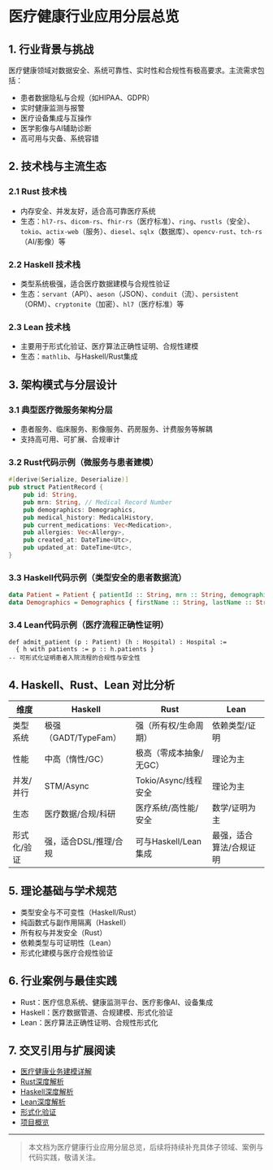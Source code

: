 # 医疗健康行业应用分层总览

## 1. 行业背景与挑战

医疗健康领域对数据安全、系统可靠性、实时性和合规性有极高要求。主流需求包括：

- 患者数据隐私与合规（如HIPAA、GDPR）
- 实时健康监测与报警
- 医疗设备集成与互操作
- 医学影像与AI辅助诊断
- 高可用与灾备、系统容错

## 2. 技术栈与主流生态

### 2.1 Rust 技术栈

- 内存安全、并发友好，适合高可靠医疗系统
- 生态：`hl7-rs`、`dicom-rs`、`fhir-rs`（医疗标准）、`ring`、`rustls`（安全）、`tokio`、`actix-web`（服务）、`diesel`、`sqlx`（数据库）、`opencv-rust`、`tch-rs`（AI/影像）等

### 2.2 Haskell 技术栈

- 类型系统极强，适合医疗数据建模与合规性验证
- 生态：`servant`（API）、`aeson`（JSON）、`conduit`（流）、`persistent`（ORM）、`cryptonite`（加密）、`hl7`（医疗标准）等

### 2.3 Lean 技术栈

- 主要用于形式化验证、医疗算法正确性证明、合规性建模
- 生态：`mathlib`、与Haskell/Rust集成

## 3. 架构模式与分层设计

### 3.1 典型医疗微服务架构分层

- 患者服务、临床服务、影像服务、药房服务、计费服务等解耦
- 支持高可用、可扩展、合规审计

### 3.2 Rust代码示例（微服务与患者建模）

```rust
#[derive(Serialize, Deserialize)]
pub struct PatientRecord {
    pub id: String,
    pub mrn: String, // Medical Record Number
    pub demographics: Demographics,
    pub medical_history: MedicalHistory,
    pub current_medications: Vec<Medication>,
    pub allergies: Vec<Allergy>,
    pub created_at: DateTime<Utc>,
    pub updated_at: DateTime<Utc>,
}
```

### 3.3 Haskell代码示例（类型安全的患者数据流）

```haskell
data Patient = Patient { patientId :: String, mrn :: String, demographics :: Demographics, ... } deriving (Show, Generic)
data Demographics = Demographics { firstName :: String, lastName :: String, dob :: Day, gender :: Gender, ... } deriving (Show, Generic)
```

### 3.4 Lean代码示例（医疗流程正确性证明）

```lean
def admit_patient (p : Patient) (h : Hospital) : Hospital :=
  { h with patients := p :: h.patients }
-- 可形式化证明患者入院流程的合规性与安全性
```

## 4. Haskell、Rust、Lean 对比分析

| 维度         | Haskell                  | Rust                        | Lean                      |
|--------------|--------------------------|-----------------------------|---------------------------|
| 类型系统     | 极强（GADT/TypeFam）     | 强（所有权/生命周期）        | 依赖类型/证明              |
| 性能         | 中高（惰性/GC）          | 极高（零成本抽象/无GC）      | 理论为主                   |
| 并发/并行    | STM/Async                | Tokio/Async/线程安全         | 理论为主                   |
| 生态         | 医疗数据/合规/科研        | 医疗系统/高性能/安全         | 数学/证明为主               |
| 形式化/验证  | 强，适合DSL/推理/合规     | 可与Haskell/Lean集成         | 最强，适合算法/合规证明      |

## 5. 理论基础与学术规范

- 类型安全与不可变性（Haskell/Rust）
- 纯函数式与副作用隔离（Haskell）
- 所有权与并发安全（Rust）
- 依赖类型与可证明性（Lean）
- 形式化建模与医疗合规性验证

## 6. 行业案例与最佳实践

- Rust：医疗信息系统、健康监测平台、医疗影像AI、设备集成
- Haskell：医疗数据管道、合规建模、形式化验证
- Lean：医疗算法正确性证明、合规性形式化

## 7. 交叉引用与扩展阅读

- [医疗健康业务建模详解](./business_modeling.md)
- [Rust深度解析](../../08-Programming-Languages/004-Rust-Deep-Dive.md)
- [Haskell深度解析](../../08-Programming-Languages/003-Haskell-Deep-Dive.md)
- [Lean深度解析](../../08-Programming-Languages/005-Lean-Deep-Dive.md)
- [形式化验证](../../09-Formal-Methods/001-Formal-Verification.md)
- [项目概览](../../10-Integration/001-Project-Overview.md)

---

> 本文档为医疗健康行业应用分层总览，后续将持续补充具体子领域、案例与代码实践，敬请关注。
